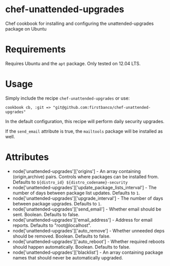 chef-unattended-upgrades
========================

Chef cookbook for installing and configuring the unattended-upgrades package on Ubuntu

Requirements
============

Requires Ubuntu and the `apt` package. Only tested on 12.04 LTS.

Usage
=====

Simply include the recipe `chef-unattended-upgrades` or use:
    
    cookbook cb, :git => "git@github.com:firstbanco/chef-unattended-upgrades"

In the default configuration, this recipe will perform daily security upgrades.

If the `send_email` attribute is true, the `mailtools` package will be
installed as well.

Attributes
==========

 * node['unattended-upgrades']['origins'] - 
    An array containing (origin,archive) pairs.  Controls where 
    packages can be installed from. Defaults to 
    `${distro_id} ${distro_codename}-security` 
 * node['unattended-upgrades']['update_package_lists_interval'] -
    The number of days between package list updates. Defaults to `1`.
 * node['unattended-upgrades']['upgrade_interval'] -
    The number of days between package upgrades. Defaults to `1`.
 * node['unattended-upgrades']['send_email'] -
    Whether email should be sent. Boolean.  Defaults to false.
 * node['unattended-upgrades']['email_address'] -
    Address for email reports. Defaults to "root@localhost".
 * node['unattended-upgrades']['auto_remove'] -
    Whether unneeded deps should be removed. Boolean.  Defaults to false.
 * node['unattended-upgrades']['auto_reboot'] -
    Whether required reboots should happen automatically. Boolean.  Defaults to false.
 * node['unattended-upgrades']['blacklist'] -
    An array containing package names that should never be automatically upgraded. 
